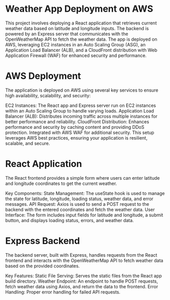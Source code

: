 # Weather App Deployment on AWS

This project involves deploying a React application that retrieves current weather data based on latitude and longitude inputs. The backend is powered by an Express server that communicates with the OpenWeatherMap API to fetch the weather data. The app is deployed on AWS, leveraging EC2 instances in an Auto Scaling Group (ASG), an Application Load Balancer (ALB), and a CloudFront distribution with Web Application Firewall (WAF) for enhanced security and performance.

# AWS Deployment

The application is deployed on AWS using several key services to ensure high availability, scalability, and security:

EC2 Instances: The React app and Express server run on EC2 instances within an Auto Scaling Group to handle varying loads.
Application Load Balancer (ALB): Distributes incoming traffic across multiple instances for better performance and reliability.
CloudFront Distribution: Enhances performance and security by caching content and providing DDoS protection. Integrated with AWS WAF for additional security.
This setup leverages AWS best practices, ensuring your application is resilient, scalable, and secure.

# React Application

The React frontend provides a simple form where users can enter latitude and longitude coordinates to get the current weather.

Key Components:
State Management: The useState hook is used to manage the state for latitude, longitude, loading status, weather data, and error messages.
API Request: Axios is used to send a POST request to the backend with the entered coordinates and fetch the weather data.
User Interface: The form includes input fields for latitude and longitude, a submit button, and displays loading status, errors, and weather data.

# Express Backend

The backend server, built with Express, handles requests from the React frontend and interacts with the OpenWeatherMap API to fetch weather data based on the provided coordinates.

Key Features:
Static File Serving: Serves the static files from the React app build directory.
Weather Endpoint: An endpoint to handle POST requests, fetch weather data using Axios, and return the data to the frontend.
Error Handling: Proper error handling for failed API requests.
